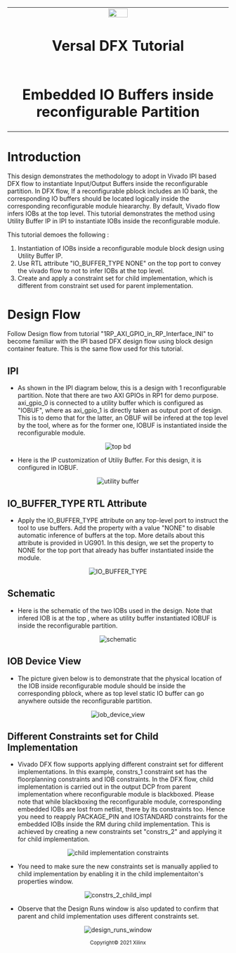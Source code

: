 ﻿<table>
 <tr>
   <td align="center"><img src="https://github.com/Xilinx/Image-Collateral/blob/main/xilinx-logo.png?raw=true" width="30%"/><h1>Versal DFX Tutorial</h1>
   </td>
 </tr>
 <tr>
 <td align="center"><h1>Embedded IO Buffers inside reconfigurable Partition</h1>
 </td>
 </tr>
</table>

# Introduction

This design demonstrates the methodology to adopt in Vivado IPI based DFX flow to instantiate Input/Output Buffers inside the reconfigurable partition. In DFX flow, If a reconfigurable pblock includes an IO bank, the corresponding IO buffers should be located logically inside the corresponding reconfigurable module hieararchy. By default, Vivado flow infers IOBs at the top level. This tutorial demonstrates the method using Utility Buffer IP in IPI to instantiate IOBs inside the reconfigurable module.  

This tutorial demoes the following :
1. Instantiation of IOBs inside a reconfigurable module block design using Utility Buffer IP.
2. Use RTL attribute "IO_BUFFER_TYPE NONE" on the top port to convey the vivado flow to not to infer IOBs at the top level.
3. Create and apply a constraint set for child implementation, which is different from constraint set used for parent implementation.

# Design Flow

Follow Design flow from tutorial "1RP_AXI_GPIO_in_RP_Interface_INI" to become familiar with the IPI based DFX design flow using block design container feature. This is the same flow used for this tutorial. 

## IPI

- As shown in the IPI diagram below, this is a design with 1 reconfigurable partition. Note that there are two AXI GPIOs in RP1 for demo purpose. axi_gpio_0 is connected to a utility buffer which is configured as "IOBUF", where as axi_gpio_1 is directly taken as output port of design. This is to demo that for the latter, an OBUF will be infered at the top level by the tool, where as for the former one, IOBUF is instantiated inside the reconfigurable module. 

<p align="center">
  <img src="./images/top_bd.png?raw=true" alt="top bd"/>
</p>

- Here is the IP customization of Utiliy Buffer. For this design, it is configured in IOBUF. 

<p align="center">
  <img src="./images/utility_buffer.png?raw=true" alt="utility buffer"/>
</p>


## IO_BUFFER_TYPE RTL Attribute
- Apply the IO_BUFFER_TYPE attribute on any top-level port to instruct the tool to use buffers. Add the property with a value "NONE" to disable automatic inference of buffers at the top. More details about this attribute is provided in UG901. In this design, we set the property to NONE for the top port that already has buffer instantiated inside the module.

<p align="center">
  <img src="./images/IO_BUFFER_TYPE.png?raw=true" alt="IO_BUFFER_TYPE"/>
</p>


## Schematic

- Here is the schematic of the two IOBs used in the design. Note that infered IOB is at the top , where as utility buffer instantiated IOBUF is inside the reconfigurable partition. 
<p align="center">
  <img src="./images/schematic.png?raw=true" alt="schematic"/>
</p>

## IOB Device View
- The picture given below is to demonstrate that the physical location of the IOB inside reconfigurable module should be inside the corresponding pblock, where as top level static IO buffer can go anywhere outside the reconfigurable partition. 

<p align="center">
  <img src="./images/iob_device_view.png?raw=true" alt="iob_device_view"/>
</p>

## Different Constraints set for Child Implementation

- Vivado DFX flow supports applying different constraint set for different implementations. In this example, constrs_1 constraint set has the floorplanning constraints and IOB constraints. In the DFX flow, child implementation is carried out in the output DCP from parent implementation where reconfigurable module is blackboxed. Please note that while blackboxing the reconfigurable module, corresponding embedded IOBs are lost from netlist, there by its constraints too. Hence you need to reapply PACKAGE_PIN and IOSTANDARD constraints for the embedded IOBs inside the RM during child implementation. This is achieved by creating a new constraints set "constrs_2" and applying it for child implementation.  


<p align="center">
  <img src="./images/child_impl_constraints.png?raw=true" alt="child implementation constraints"/>
</p>

- You need to make sure the new constraints set is manually applied to child implementation by enabling it in the child implementaiton's properties window.

<p align="center">
  <img src="./images/constrs_2_child_impl.png?raw=true" alt="constrs_2_child_impl"/>
</p>

- Observe that the Design Runs window is also updated to confirm that parent and child implementation uses different constraints set.

<p align="center">
  <img src="./images/design_runs_window.png?raw=true" alt="design_runs_window"/>
</p>
<p align="center"><sup>Copyright&copy; 2021 Xilinx</sup></p>
